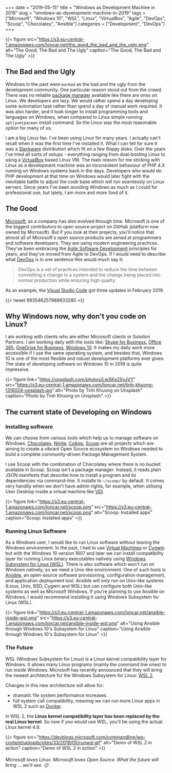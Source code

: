 +++
date = "2019-05-15"
title = "Windows as Development Machine in 2019"
slug = "windows-as-development-machine-in-2019"
tags = ["Microsoft", "Windows 10", "WSL", "Linux", "VirtualBox", "Agile", "DevOps", "Scoop", "Chocolatey", "Ansible"]
categories = ["Development", "DevOps"]
+++

{{< figure src="https://s3.eu-central-1.amazonaws.com/loncar.net/the_good_the_bad_and_the_ugly.png" alt="The Good, The Bad and The Ugly" caption="The Good, The Bad and The Ugly" >}}

## The Bad and the Ugly

Windows in the past were `marked` as the bad and the ugly from the development community. One particular reason stood out from the crowd. There was no reliable [package manager](https://en.wikipedia.org/wiki/Package_manager) available like there are ones on Linux. We developers are lazy. We would rather spend a day developing some automation task rather than spend a day of manual work required.
It was also harder, and it took longer to install programming tools and languages on Windows, when compared to Linux simple running `apt|yum|pacman` install command. So the Linux was the most reasonable option for many of us.

I am a big Linux fan. I've been using Linux for many years. I actually can't recall when it was the first time I've installed it. What I can tell for sure It was a [Slackware](http://www.slackware.com/) distribution which fit on a few floppy disks.  Over the years I've tried all sorts of setups - everything ranging from dual-booting Linux to using a [VirtualBox](https://www.virtualbox.org/) based Linux VM. The main reason for me sticking with Linux as a development machine was an inconsistent behaviour of PHP 4.X running on Windows systems back in the days. Developers who would do PHP development at that time on Windows would later fight with the inevitable battle to adjust the code base which will run seamlessly on Linux servers. 
Since years I've been avoiding Windows as much as I could for professional use, but lately, I am more and more fond of it. 

## The Good

[Microsoft](https://www.microsoft.com/), as a company has also evolved through time. Microsoft is one of the biggest contributors to open source project on GitHub (platform now owned by Microsoft). But if you look at their projects, you'll notice that almost all of Microsoft's open source products are aimed at programmers and software developers. They are using modern engineering practices. They've been embracing the [Agile Software Development](https://agilemanifesto.org/) principles for years, and they've moved from Agile to DevOps. If I would need to describe what [DevOps](https://en.wikipedia.org/wiki/DevOps) is in one sentence this would much say it:

> DevOps is a set of practices intended to reduce the time between committing a change to a system and the change being placed into normal production while ensuring high quality.

As an example, the [Visual Studio Code](https://code.visualstudio.com/updates/v1_32) got three updates in February 2019.

{{< tweet 993546257988833280 >}}

## Why Windows now, why don't you code on Linux?

I am working with clients who are either Microsoft clients or Solution Partners. I am working daily with the tools like: [Skype for Business](https://www.skype.com/en/business/), [Office 365](https://www.office.com/), [OneDrive for Business](https://onedrive.live.com/about/de-de/business/), [Windows 10](https://www.microsoft.com/en-us/windows). It makes my daily work more accessible if I use the same operating system, and besides that, Windows 10 is one of the most flexible and robust development platforms ever given. The state of developing software on Windows 10 in 2019 is quite impressive.

{{< figure link="https://unsplash.com/photos/LwXKs2XvJVY" src="https://s3.eu-central-1.amazonaws.com/loncar.net/tinh-khuong-1316024-unsplash.jpg" alt="Photo by Tinh Khuong on Unsplash" caption="Photo by Tinh Khuong on Unsplash" >}}


## The current state of Developing on Windows

### Installing software

We can choose from various tools which help us to manage software on Windows. [Chocolatey](https://chocolatey.org/), [Ninite](https://ninite.com/), [CoApp](http://coapp.org/), [Scoop](https://scoop.sh/) are all projects which are aiming to create a vibrant Open Source ecosystem on Windows needed to build a complete community-driven Package Management System.

I use Scoop with the combination of Chocolatey where there is no bucket available in Scoop. Scoop isn't a package manager. Instead, it reads plain JSON manifests that describe how to install a program and its dependencies via command-line. It installs to `~/scoop/` by default. It comes very handily when we don't have admin rights, for example, when utilising User Desktop inside a virtual machine like [VDI](https://www.citrix.com/glossary/vdi.html).

{{< figure link="https://s3.eu-central-1.amazonaws.com/loncar.net/scoop.png" src="https://s3.eu-central-1.amazonaws.com/loncar.net/scoop.png" alt="Scoop: Installed apps" caption="Scoop: Installed apps" >}}

### Running Linux Software

As a Windows user, I would like to run Linux software without leaving the Windows environment. In the past, I had to use [Virtual Machines](https://en.wikipedia.org/wiki/Virtual_machine) or [Cygwin](https://www.cygwin.com/) but with the Windows 10 version 1607 and later we can install compatibility layer for running Linux binary executables natively using [Windows Subsystem for Linux (WSL)](https://docs.microsoft.com/en-us/windows/wsl/about). There is also software which won't run on Windows natively, so we need a Unix-like environment. One of such tools is [Ansible](https://www.ansible.com/), an open-source software provisioning, configuration management, and application deployment tool. Ansible will only run on Unix-like systems (Linux, Unix, BSD, Cygwin and WSL) but can configure both Unix-like systems as well as Microsoft Windows. If you're planning to use Ansible on Windows, I would recommend installing it using Windows Subsystem for Linux (WSL).

{{< figure link="https://s3.eu-central-1.amazonaws.com/loncar.net/ansible-inside-wsl.png" src="https://s3.eu-central-1.amazonaws.com/loncar.net/ansible-inside-wsl.png" alt="Using Ansible through Windows 10's Subsystem for Linux" caption="Using Ansible through Windows 10's Subsystem for Linux" >}}

### The Future

WSL (Windows Subsystem for Linux) is a Linux kernel compatibility layer for Windows. It allows many Linux programs (mainly the command line ones) to run inside Windows. Microsoft has recently announced that they will bring the newest architecture for the Windows Subsystem for Linux: [WSL 2](https://devblogs.microsoft.com/commandline/announcing-wsl-2/). 

Changes in this new architecture will allow for: 

* dramatic file system performance increases.
* full system call compatibility, meaning we can run more Linux apps in WSL 2 such as [Docker](https://www.docker.com/). 
  
In WSL 2, the **Linux kernel compatibility layer has been replaced by the real Linux kernel**. So now if you would use WSL, you'll be using the actual Linux kernel 4.9. 


{{< figure src="https://devblogs.microsoft.com/commandline/wp-content/uploads/sites/33/2019/05/runwsl.gif" alt="Demo of WSL 2 in action" caption="Demo of WSL 2 in action" >}}

###### Microsoft loves Linux. Microsoft loves Open Source. What the future will bring ... we'll see. 😉
